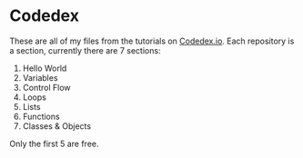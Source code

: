 # Codedex

These are all of my files from the tutorials on [Codedex.io](https://www.codedex.io/). 
Each repository is a section, currently there are 7 sections: 
1. Hello World
2. Variables
3. Control Flow
4. Loops
5. Lists
6. Functions
7. Classes & Objects

Only the first 5 are free.
